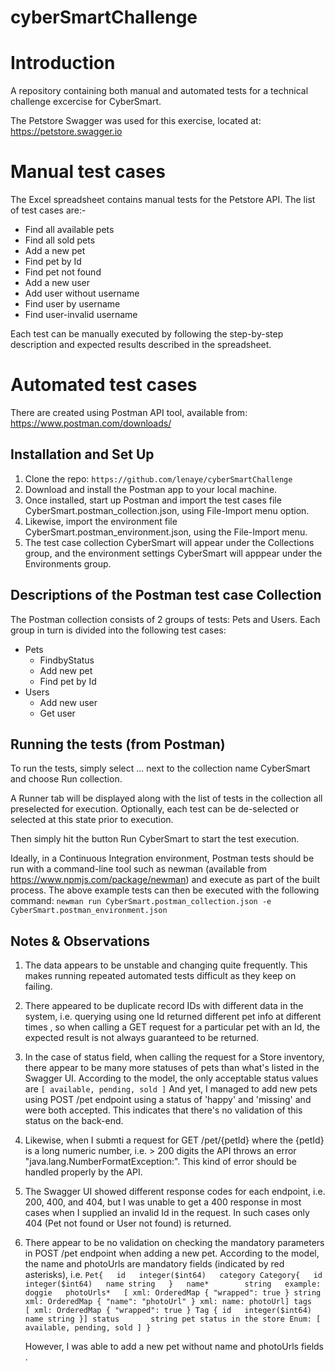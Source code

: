 # cyberSmartChallenge

# Introduction


A repository containing both manual and automated tests for a technical challenge excercise for CyberSmart.

The Petstore Swagger was used for this exercise, located at: https://petstore.swagger.io

# Manual test cases
The Excel spreadsheet contains manual tests for the Petstore API. The list of test cases are:-
* Find all available pets
* Find all sold pets
* Add a new pet
* Find pet by Id
* Find pet not found
* Add a new user
* Add user without username
* Find user by username
* Find user-invalid username

Each test can be manually executed by following the step-by-step description and expected results described in the spreadsheet.

# Automated test cases

There are created using Postman API tool, available from: https://www.postman.com/downloads/

## Installation and Set Up
1. Clone the repo: `https://github.com/lenaye/cyberSmartChallenge`
2. Download and install the Postman app to your local machine.
3. Once installed, start up Postman and import the test cases file CyberSmart.postman_collection.json, using File-Import menu option.
4. Likewise, import the environment file CyberSmart.postman_environment.json, using the File-Import menu.
5. The test case collection CyberSmart will appear under the Collections group, and the environment settings CyberSmart will apppear under the Environments group.

## Descriptions of the Postman test case Collection

The Postman collection consists of 2 groups of tests: Pets and Users. Each group in turn is divided into the following test cases:

* Pets
  * FindbyStatus
  * Add new pet
  * Find pet by Id
* Users
  * Add new user
  * Get user


## Running the tests (from Postman)
To run the tests, simply select ... next to the collection name CyberSmart and choose Run collection.

A Runner tab will be displayed along with the list of tests in the collection all preselected for execution. Optionally, each test can be de-selected or selected at this state prior to execution.

Then simply hit the button Run CyberSmart to start the test execution.

Ideally, in a Continuous Integration environment, Postman tests should be run with a command-line tool such as newman (available from https://www.npmjs.com/package/newman) and execute as part of the built process. The above example tests can then be executed with the following command:
`newman run CyberSmart.postman_collection.json -e CyberSmart.postman_environment.json`

## Notes & Observations
1. The data appears to be unstable and changing quite frequently. This makes running repeated automated tests difficult as they keep on failing.

2. There appeared to be duplicate record IDs with different data in the system, i.e. querying using one Id returned different pet info at different times , so when calling a GET request for a particular pet with an Id, the expected result is not always guaranteed to be returned.

3. In the case of status field, when calling the request for a Store inventory, there appear to be many more statuses of pets than what's listed in the Swagger UI.  According to the model, the only acceptable status values are `[ available, pending, sold ]`
   And yet, I managed to add new pets using POST /pet endpoint using a status of 'happy' and 'missing' and were both accepted. This indicates that there's no validation of this status on the back-end.

4. Likewise, when I submti a request for GET /pet/{petId} where the {petId} is a long numeric number, i.e. > 200 digits the API throws an error "java.lang.NumberFormatException:". This kind of error should be handled properly by the API.

5. The Swagger UI showed different response codes for each endpoint, i.e. 200, 400, and 404, but I was unable to get a 400 response in most cases when I supplied an invalid Id in the request. In such cases only 404 (Pet not found or User not found) is returned.

6. There appear to be no validation on checking the mandatory parameters in POST /pet endpoint when adding a new pet. According to the model, the name and photoUrls are mandatory fields (indicated by red asterisks), i.e.
   `Pet{  
       id	integer($int64)  
       category	Category{  
                   id	integer($int64)  
                   name	string  
                   }  
       name*	    string  
                   example: doggie  
       photoUrls*	[
                   xml: OrderedMap { "wrapped": true }
                   string
                   xml: OrderedMap { "name": "photoUrl" }
                   xml:
                       name: photoUrl]
       tags	    [
                   xml: OrderedMap { "wrapped": true }
                   Tag {
                       id	integer($int64)
                       name	string
                   }]
       status	    string
                   pet status in the store
                   Enum:
                   [ available, pending, sold ]
   }`

   However, I was able to add a new pet without name and photoUrls fields .

   



